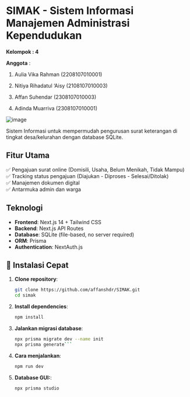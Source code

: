# SIMAK - Sistem Informasi Manajemen Administrasi Kependudukan

**Kelompok : 4**

**Anggota** :

1. Aulia Vika Rahman (2208107010001)

2. Nitiya Rihadatul ‘Aisy (2108107010003)

3. Affan Suhendar (2308107010003)

4. Adinda Muarriva (2308107010001)

![image](https://github.com/user-attachments/assets/c06f8814-2f0d-4c7c-8986-bb2bcf9ee265)

Sistem Informasi untuk mempermudah pengurusan surat keterangan di tingkat desa/kelurahan dengan database SQLite.

## Fitur Utama
✅ Pengajuan surat online (Domisili, Usaha, Belum Menikah, Tidak Mampu)  
✅ Tracking status pengajuan (Diajukan - Diproses - Selesai/Ditolak)  
✅ Manajemen dokumen digital  
✅ Antarmuka admin dan warga  

## Teknologi
- **Frontend**: Next.js 14 + Tailwind CSS
- **Backend**: Next.js API Routes
- **Database**: SQLite (file-based, no server required)
- **ORM**: Prisma
- **Authentication**: NextAuth.js

## 🚀 Instalasi Cepat

1. **Clone repository**:
   ```bash
   git clone https://github.com/affanshdr/SIMAK.git
   cd simak
2. **Install dependencies**:
   ```bash
   npm install
3. **Jalankan migrasi database**:
   ```bash
   npx prisma migrate dev --name init
   npx prisma generate```
4. **Cara menjalankan**:
   ```bash
   npm run dev
5. **Database GUI:**:
   ```bash
   npx prisma studio

